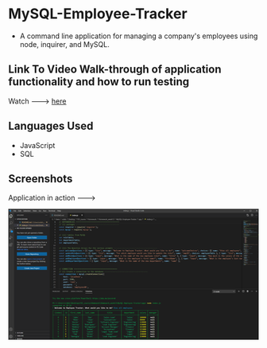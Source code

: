 # MySQL-Employee-Tracker
-  A command line application for managing a company's employees using node, inquirer, and MySQL.

## Link To Video Walk-through of application functionality and how to run testing
Watch ---> [here]()

## Languages Used

- JavaScript
- SQL

## Screenshots
Application in action --->

![image](app/assets/img/screenshot.png)